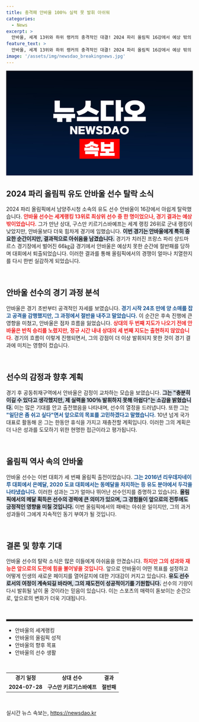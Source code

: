 ```yaml
---
title: 충격패 안바울 100％ 실력 못 발휘 아쉬워
categories:
  - News
excerpt: >
  안바울, 세계 13위와 하위 랭커의 충격적인 대결! 2024 파리 올림픽 16강에서 예상 밖의 탈락, 실력을 100% 발휘하지 못해 아쉬워라는 그. 그의 다음 계획은 무엇일까?
feature_text: >
  안바울, 세계 13위와 하위 랭커의 충격적인 대결! 2024 파리 올림픽 16강에서 예상 밖의 탈락, 실력을 100% 발휘하지 못해 아쉬워라는 그. 그의 다음 계획은 무엇일까?
image: '/assets/img/newsdao_breakingnews.jpg'
---
```


<p><img src="/assets/img/newsdao_breakingnews.jpg" alt="pcversion 속보" /></p>

<h2 data-ke-size="size26">2024 파리 올림픽 유도 안바울 선수 탈락 소식</h2>

<p data-ke-size="size16">2024 파리 올림픽에서 남양주시청 소속의 유도 선수 안바울이 16강에서 아쉽게 탈락했습니다. <b><span style="color: #ee2323;">안바울 선수는 세계랭킹 13위로 최상위 선수 중 한 명이었으나, 경기 결과는 예상 밖이었습니다.</span></b> 그가 만난 상대, 구스만 키르기스바예프는 세계 랭킹 26위로 군내 랭킹이 낮았지만, 안바울보다 더욱 힘차게 경기에 임했습니다. <b><span style="background-color: #21538527;">이번 경기는 안바울에게 특히 중요한 순간이지만, 결과적으로 아쉬움을 남겼습니다.</span></b> 경기가 치러진 프랑스 파리 샹드마르스 경기장에서 벌어진 66㎏급 경기에서 안바울은 예상치 못한 순간에 절반패를 당하며 대회에서 퇴출되었습니다. 이러한 결과를 통해 올림픽에서의 경쟁이 얼마나 치열한지를 다시 한번 실감하게 되었습니다.</p>

<p data-ke-size="size16">&nbsp;</p>

<h2 data-ke-size="size26">안바울 선수의 경기 과정 분석</h2>

<p data-ke-size="size16">안바울은 경기 초반부터 공격적인 자세를 보였습니다. <b><span style="color: #1a5490;">경기 시작 24초 만에 양 소매를 잡고 공격을 감행했지만, 그 과정에서 절반을 내주고 말았습니다.</span></b> 이 순간은 후속 진행에 큰 영향을 미쳤고, 안바울은 점차 흐름을 잃었습니다. <b><span style="color: #ee2323;">상대의 두 번째 지도가 나오기 전에 안바울은 반칙 승리를 노렸지만, 정규 시간 내내 상대의 세 번째 지도는 출현하지 않았습니다.</span></b> 경기의 흐름이 이렇게 진행되면서, 그의 강점이 더 이상 발휘되지 못한 것이 경기 결과에 미치는 영향이 컸습니다.</p>

<p data-ke-size="size16">&nbsp;</p>

<h2 data-ke-size="size26">선수의 감정과 향후 계획</h2>

<p data-ke-size="size16">경기 후 공동취재구역에서 안바울은 감정이 교차하는 모습을 보였습니다. <b><span style="background-color: #21538527;">그는 "충분히 이길 수 있다고 생각했지만, 제 실력을 100％ 발휘하지 못해 아쉽다"는 소감을 밝혔습니다.</span></b> 이는 많은 기대를 안고 출전했음을 나타내며, 선수의 열정을 드러냅니다. 또한 그는 <b><span style="color: #1a5490;">"일단은 좀 쉬고 싶다"면서 앞으로의 목표를 고민하겠다고 말했습니다.</span></b> 10년 넘게 국가대표로 활동해 온 그는 한동안 휴식을 가지고 재충전할 계획입니다. 이러한 그의 계획은 더 나은 성과를 도모하기 위한 현명한 접근이라고 평가됩니다.</p>

<p data-ke-size="size16">&nbsp;</p>

<h2 data-ke-size="size26">올림픽 역사 속의 안바울</h2>

<p data-ke-size="size16">안바울 선수는 이번 대회가 세 번째 올림픽 출전이었습니다. <b><span style="color: #1a5490;">그는 2016년 리우데자네이루 대회에서 은메달, 2020 도쿄 대회에서는 동메달을 차지하는 등 유도 분야에서 두각을 나타냈습니다.</span></b> 이러한 성과는 그가 얼마나 뛰어난 선수인지를 증명하고 있습니다. <b><span style="background-color: #21538527;">올림픽에서의 메달 획득은 선수의 경력에 큰 의미가 있으며, 그 경험들이 앞으로의 전투에도 긍정적인 영향을 미칠 것입니다.</span></b> 이번 올림픽에서의 패배는 아쉬운 일이지만, 그의 과거 성과들이 그에게 지속적인 동기 부여가 될 것입니다.</p>

<p data-ke-size="size16">&nbsp;</p>

<h2 data-ke-size="size26">결론 및 향후 기대</h2>

<p data-ke-size="size16">안바울 선수의 탈락 소식은 많은 이들에게 아쉬움을 안겼습니다. <b><span style="color: #ee2323;">하지만 그의 성과와 재능은 앞으로의 도전에 힘을 불어넣을 것입니다.</span></b> 앞으로 안바울이 어떤 목표를 설정하고 어떻게 인생의 새로운 페이지를 열어갈지에 대한 기대감이 커지고 있습니다. <b><span style="background-color: #21538527;">유도 선수로서의 여정이 계속되길 바라며, 그의 재도전이 성공적이기를 기원합니다.</span></b> 선수의 기량이 다시 발휘될 날이 올 것이라는 믿음이 있습니다. 이는 스포츠의 매력이 돋보이는 순간으로, 앞으로의 변화가 더욱 기대됩니다.</p>

<p data-ke-size="size16">&nbsp;</p>

<hr style="height: 5px; border: none; border-top: 3px solid #eee;" />

<ul>
<li>안바울의 세계랭킹</li>
<li>안바울의 올림픽 성적</li>
<li>안바울의 향후 목표</li>
<li>안바울의 선수 생활</li>
</ul>

<p data-ke-size="size16">&nbsp;</p>

<table style="width: 100%; border-collapse: collapse;">
<tr>
<td style="text-align: center; height: 17px;"><b>경기 일정</b></td>
<td style="text-align: center; height: 17px;"><b>상대 선수</b></td>
<td style="text-align: center; height: 17px;"><b>결과</b></td>
</tr>
<tr>
<td style="text-align: center; height: 17px;"><b>2024-07-28</b></td>
<td style="text-align: center; height: 17px;"><b>구스만 키르기스바예프</b></td>
<td style="text-align: center; height: 17px;"><b>절반패</b></td>
</tr>
</table>

<p data-ke-size="size16">&nbsp;</p>
실시간 뉴스 속보는, <a href="https://newsdao.kr" rel="dofollow">https://newsdao.kr</a>


